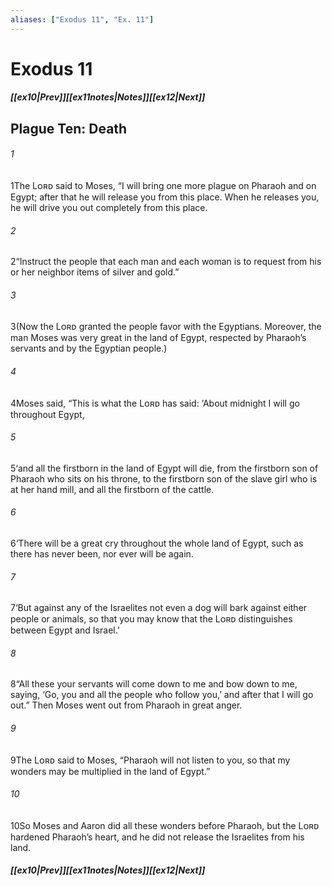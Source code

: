```yaml
---
aliases: ["Exodus 11", "Ex. 11"]
---
```

# Exodus 11
##### <span class=arrow-left></span>[[ex10|Prev]]<span class=navigation-separator></span>[[ex11notes|Notes]]<span class=navigation-separator></span>[[ex12|Next]]<span class=arrow-right></span>
## Plague Ten: Death
###### 1
<span class=verse-first>1</span>The Lᴏʀᴅ said to Moses, “I will bring one more plague on Pharaoh and on Egypt; after that he will release you from this place. When he releases you, he will drive you out completely from this place.
###### 2
<span class=verse-body>2</span>“Instruct the people that each man and each woman is to request from his or her neighbor items of silver and gold.”
###### 3
<span class=verse-body>3</span>(Now the Lᴏʀᴅ granted the people favor with the Egyptians. Moreover, the man Moses was very great in the land of Egypt, respected by Pharaoh’s servants and by the Egyptian people.)
<div class=paragraph-break></div>

###### 4
<span class=verse-first>4</span>Moses said, “This is what the Lᴏʀᴅ has said: ‘About midnight I will go throughout Egypt,
###### 5
<span class=verse-body>5</span>‘and all the firstborn in the land of Egypt will die, from the firstborn son of Pharaoh who sits on his throne, to the firstborn son of the slave girl who is at her hand mill, and all the firstborn of the cattle.
###### 6
<span class=verse-body>6</span>‘There will be a great cry throughout the whole land of Egypt, such as there has never been, nor ever will be again.
###### 7
<span class=verse-body>7</span>‘But against any of the Israelites not even a dog will bark against either people or animals, so that you may know that the Lᴏʀᴅ distinguishes between Egypt and Israel.’
###### 8
<span class=verse-body>8</span>“All these your servants will come down to me and bow down to me, saying, ‘Go, you and all the people who follow you,’ and after that I will go out.” Then Moses went out from Pharaoh in great anger.
<div class=paragraph-break></div>

###### 9
<span class=verse-first>9</span>The Lᴏʀᴅ said to Moses, “Pharaoh will not listen to you, so that my wonders may be multiplied in the land of Egypt.”
###### 10
<span class=verse-body>10</span>So Moses and Aaron did all these wonders before Pharaoh, but the Lᴏʀᴅ hardened Pharaoh’s heart, and he did not release the Israelites from his land.
##### <span class=arrow-left></span>[[ex10|Prev]]<span class=navigation-separator></span>[[ex11notes|Notes]]<span class=navigation-separator></span>[[ex12|Next]]<span class=arrow-right></span>